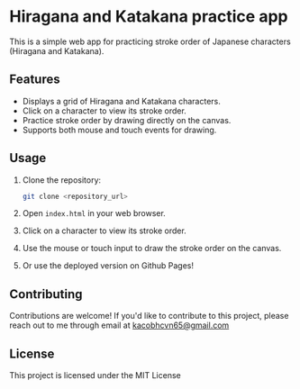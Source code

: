 # Hiragana and Katakana practice app

This is a simple web app for practicing stroke order of Japanese characters (Hiragana and Katakana).

## Features

- Displays a grid of Hiragana and Katakana characters.
- Click on a character to view its stroke order.
- Practice stroke order by drawing directly on the canvas.
- Supports both mouse and touch events for drawing.

## Usage

1. Clone the repository:

    ```bash
    git clone <repository_url>
    ```

2. Open `index.html` in your web browser.

3. Click on a character to view its stroke order.

4. Use the mouse or touch input to draw the stroke order on the canvas.

5. Or use the deployed version on Github Pages!

## Contributing

Contributions are welcome! If you'd like to contribute to this project, please reach out to me through email at kacobhcvn65@gmail.com

## License

This project is licensed under the MIT License
